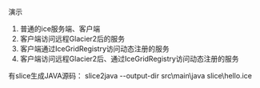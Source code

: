 演示
1. 普通的ice服务端、客户端 
2. 客户端访问远程Glacier2后的服务
3. 客户端通过IceGridRegistry访问动态注册的服务
4. 客户端访问远程Glacier2后、通过IceGridRegistry访问动态注册的服务

有slice生成JAVA源码：
slice2java --output-dir src\main\java slice\hello.ice
